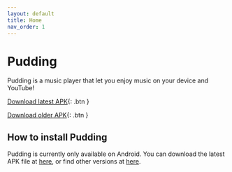 ```yaml
---
layout: default
title: Home
nav_order: 1
---
```


# Pudding

Pudding is a music player that let you enjoy music on your device and YouTube!

[Download latest APK][get-latest-apk]{: .btn }

[Download older APK][get-old-apk]{: .btn }

## How to install Pudding

Pudding is currently only available on Android.  You can download the latest APK file at [here][get-latest-apk], or find other versions at [here][get-old-apk].

[get-latest-apk]: javascript:getLatestApk();

[get-old-apk]: javascript:getOldApk();

<script>
    function getLatestApk(){fetch("https://api.github.com/repos/BorisChen396/PuddingPlayer/releases/latest").then(res=>{if(res.ok)res.json().then(json=>{window.location.href=json.assets[json.assets.length-1].browser_download_url})})};
    function getOldApk(){if(confirm("Old versions may be unusable because of bugs or other problems.\nContinue?"))window.location.href="https://github.com/BorisChen396/PuddingPlayer/releases"};
</script>
